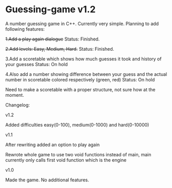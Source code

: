 # Guessing-game v1.2

  A number guessing game in C++. Currently very simple. 
Planning to add following features:

~~1.Add a play again dialogue~~ Status: Finished.

~~2.Add levels: Easy, Medium, Hard.~~ Status: Finished.

3.Add a scoretable which shows how much guesses it took and history of your guesses Status: On hold

4.Also add a number showing difference between your guess and the actual number in scoretable colored respectively (green, red) Status: On hold

Need to make a scoretable with a proper structure, not sure how at the moment.

Changelog:

v1.2

Added difficulties easy(0-100), medium(0-1000) and hard(0-10000)

v1.1

After rewriting added an option to play again

Rewrote whole game to use two void functions instead of main, main currently only calls first void function which is the engine

v1.0

Made the game. No additional features.
